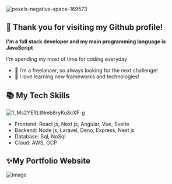 ![pexels-negative-space-169573](https://user-images.githubusercontent.com/55793602/188342392-72fd7a0c-1a43-4b9b-83d9-3765499a634c.jpg)

## 👋 Thank you for visiting my Github profile!


**I'm a full stack developer and my main programming language is JavaScript**

I'm spending my most of time for coding everyday
- 🔭 I’m a freelancer, so always looking for the next challenge!
- 🌱 I love learning new frameworks and technologies!


## 📚 My Tech Skills
![1_Ms2YERLtNmb8ryKu8cXF-g](https://user-images.githubusercontent.com/55793602/188342247-ebc881d2-231b-4618-8b95-90a432d97b95.png)

- Frontend: React js, Next js, Angular, Vue, Svelte
- Backend: Node js, Laravel, Deno, Express, Nest js
- Database: Sql, NoSql
- Cloud: AWS, GCP


## ✨My Portfolio Website
![image](https://user-images.githubusercontent.com/55793602/188342874-b28b22b8-67a0-4efe-ba3b-4f1d4850261a.png)

